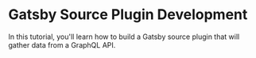 # Gatsby Source Plugin Development

In this tutorial, you'll learn how to build a Gatsby source plugin that will gather data from a GraphQL API.
